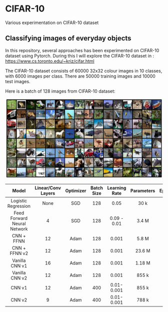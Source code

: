 # CIFAR-10
Various experimentation on CIFAR-10 dataset


## Classifying images of everyday objects
In this repository, several approaches has been experimented on CIFAR-10 dataset using Pytorch. During this I will explore the CIFAR-10 dataset in : https://www.cs.toronto.edu/~kriz/cifar.html

The CIFAR-10 dataset consists of 60000 32x32 colour images in 10 classes, with 6000 images per class. There are 50000 training images and 10000 test images.

Here is a batch of 128 images from CIFAR-10 dataset:

![Screenshot](https://github.com/nanekja/CIFAR-10/blob/master/images/cifar_10.png)



| Model | Linear/Conv Layers | Optimizer | Batch Size | Learning Rate | Parameters | Epochs | Time | Validation Accuracy |
| :---: | :---: | :---: | :---: | :---: | :---: | :---: | :---: | :---: |
| Logistic Regression | None | SGD | 128 | 0.05 | 30 k | TBD | TBD | 0.3718| 
| Feed Forward Neural Network | 4 | SGD | 128 | 0.09 - 0.01 | 3.4 M | TBD | TBD | 0.5569 | 
| CNN + FFNN | 12 | Adam | 128 | 0.001 | 5.8 M | TBD | TBD | 0.7675 |
| CNN + FFNN v2 | 12 | Adam | 128 | 0.001 | 23.6 M | TBD | TBD | 0.8915 |
| Vanilla CNN v1 | 16 | Adam | 128 | 0.001 | 1.18 M | TBD | TBD | 0.722 |
| Vanilla CNN v2 | 12 | Adam | 128 | 0.001 | 855 k | 50 | TBD | 0.8382 |
| CNN v1 | 12 | Adam | 400 | 0.01- 0.001 | 855 k | 50 | 24m | 0.8539 |
| CNN v2 | 9 | Adam | 400 | 0.01- 0.001 | 788 k | 50 | 20m | 0.8658 |
